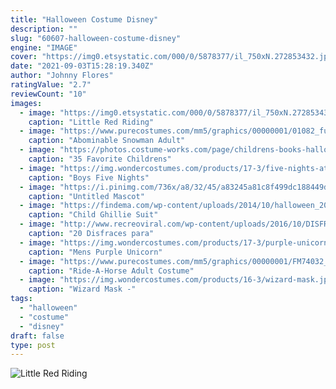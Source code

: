 ```yaml
---
title: "Halloween Costume Disney"
description: ""
slug: "60607-halloween-costume-disney"
engine: "IMAGE"
cover: "https://img0.etsystatic.com/000/0/5878377/il_750xN.272853432.jpg"
date: "2021-09-03T15:28:19.340Z"
author: "Johnny Flores"
ratingValue: "2.7"
reviewCount: "10"
images:
  - image: "https://img0.etsystatic.com/000/0/5878377/il_750xN.272853432.jpg"
    caption: "Little Red Riding"
  - image: "https://www.purecostumes.com/mm5/graphics/00000001/01082_full_1.jpg"
    caption: "Abominable Snowman Adult"
  - image: "https://photos.costume-works.com/page/childrens-books-halloween-costumes.jpg"
    caption: "35 Favorite Childrens"
  - image: "https://img.wondercostumes.com/products/17-3/five-nights-at-freddys-foxy-costume.jpg"
    caption: "Boys Five Nights"
  - image: "https://i.pinimg.com/736x/a8/32/45/a83245a81c8f499dc188449dbce5fbe1.jpg"
    caption: "Untitled Mascot"
  - image: "https://findema.com/wp-content/uploads/2014/10/halloween_201410438.jpg"
    caption: "Child Ghillie Suit"
  - image: "http://www.recreoviral.com/wp-content/uploads/2016/10/DISFRACES-HALLOWEEN-AMIGOS-2016-4.jpg"
    caption: "20 Disfraces para"
  - image: "https://img.wondercostumes.com/products/17-3/purple-unicorn-costume.jpg"
    caption: "Mens Purple Unicorn"
  - image: "https://www.purecostumes.com/mm5/graphics/00000001/FM74032_full_1.jpg"
    caption: "Ride-A-Horse Adult Costume"
  - image: "https://img.wondercostumes.com/products/16-3/wizard-mask.jpg"
    caption: "Wizard Mask -"
tags:
  - "halloween"
  - "costume"
  - "disney"
draft: false
type: post
---
```



![Little Red Riding](https://img0.etsystatic.com/000/0/5878377/il_750xN.272853432.jpg "Little Red Riding")


<!--inArticleAds-->

<!--galleryOne-->


<!--inArticleAds-->

<!--galleryTwo-->


<!--galleryThree-->

